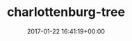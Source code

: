 ---
title:		"charlottenburg-tree"
type:		"photos"
mediatype:		"upload"
description:		"TBC"
date:		"2017-01-22 16:41:19+00:00"
album:		"experimental"
filename:		"charlottenburg-tree.md"
series:		""
cl_public_id:		"experimental/charlottenburg-tree"
cl_version:		1497004489
format:		"tiff"
bytes:		2639480
width:		810
height:		1440
colours:
- "#CFE0F0"
- "#C4D1E4"
- "#323738"
- "#9FC1E0"
- "#3E3B39"
- "#343338"
- "#61686C"
- "#6F6661"
- "#ECE5E2"
- "#98B5D7"
- "#6A6B78"
- "#172023"
- "#191A25"
- "#666B68"
- "#101918"
- "#5C688A"
- "#2E201F"
- "#7C717A"
exposure_mode:		"Auto"
program:		"Aperture-priority AE"
aperture:		"5.0"
focal_length:		"16.0 mm"
iso:		"100"
shutter_speed:		"1/100"
metering:		"Multi-segment"
flash:		"Off, Did not fire"
white_balance:		"Custom"
colour_temp:		"5100"
has_crop:		"false"
orientation:		"Horizontal (normal)"
camera_model:		"NIKON D800"
lens_info:		"16mm f/2.8"
artist:		"No artist info"
x_resolution:		"300"
y_resolution:		"300"
---